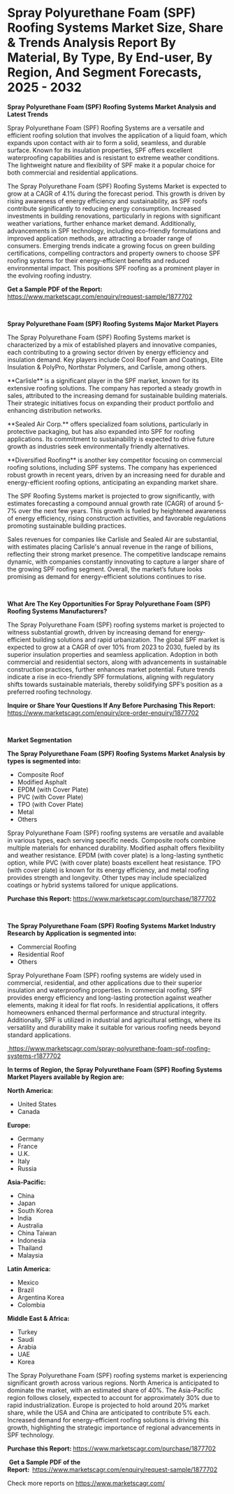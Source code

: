 <p><h1>Spray Polyurethane Foam (SPF) Roofing Systems Market Size, Share & Trends Analysis Report By Material, By Type, By End-user, By Region, And Segment Forecasts, 2025 - 2032</h1></p><p><strong>Spray Polyurethane Foam (SPF) Roofing Systems Market Analysis and Latest Trends</strong></p>
<p><p>Spray Polyurethane Foam (SPF) Roofing Systems are a versatile and efficient roofing solution that involves the application of a liquid foam, which expands upon contact with air to form a solid, seamless, and durable surface. Known for its insulation properties, SPF offers excellent waterproofing capabilities and is resistant to extreme weather conditions. The lightweight nature and flexibility of SPF make it a popular choice for both commercial and residential applications.</p><p>The Spray Polyurethane Foam (SPF) Roofing Systems Market is expected to grow at a CAGR of 4.1% during the forecast period. This growth is driven by rising awareness of energy efficiency and sustainability, as SPF roofs contribute significantly to reducing energy consumption. Increased investments in building renovations, particularly in regions with significant weather variations, further enhance market demand. Additionally, advancements in SPF technology, including eco-friendly formulations and improved application methods, are attracting a broader range of consumers. Emerging trends indicate a growing focus on green building certifications, compelling contractors and property owners to choose SPF roofing systems for their energy-efficient benefits and reduced environmental impact. This positions SPF roofing as a prominent player in the evolving roofing industry.</p></p>
<p><strong>Get a Sample PDF of the Report:&nbsp;</strong> <a href="https://www.marketscagr.com/enquiry/request-sample/1877702?utm_campaign=3552&utm_medium=2&utm_source=Github&utm_content=ia&utm_term=03042025&utm_id=spray-polyurethane-foam-spf-roofing-systems">https://www.marketscagr.com/enquiry/request-sample/1877702</a></p>
<p>&nbsp;</p>
<p><strong>Spray Polyurethane Foam (SPF) Roofing Systems Major Market Players</strong></p>
<p><p>The Spray Polyurethane Foam (SPF) Roofing Systems market is characterized by a mix of established players and innovative companies, each contributing to a growing sector driven by energy efficiency and insulation demand. Key players include Cool Roof Foam and Coatings, Elite Insulation & PolyPro, Northstar Polymers, and Carlisle, among others.</p><p>**Carlisle** is a significant player in the SPF market, known for its extensive roofing solutions. The company has reported a steady growth in sales, attributed to the increasing demand for sustainable building materials. Their strategic initiatives focus on expanding their product portfolio and enhancing distribution networks.</p><p>**Sealed Air Corp.** offers specialized foam solutions, particularly in protective packaging, but has also expanded into SPF for roofing applications. Its commitment to sustainability is expected to drive future growth as industries seek environmentally friendly alternatives.</p><p>**Diversified Roofing** is another key competitor focusing on commercial roofing solutions, including SPF systems. The company has experienced robust growth in recent years, driven by an increasing need for durable and energy-efficient roofing options, anticipating an expanding market share.</p><p>The SPF Roofing Systems market is projected to grow significantly, with estimates forecasting a compound annual growth rate (CAGR) of around 5-7% over the next few years. This growth is fueled by heightened awareness of energy efficiency, rising construction activities, and favorable regulations promoting sustainable building practices. </p><p>Sales revenues for companies like Carlisle and Sealed Air are substantial, with estimates placing Carlisle's annual revenue in the range of billions, reflecting their strong market presence. The competitive landscape remains dynamic, with companies constantly innovating to capture a larger share of the growing SPF roofing segment. Overall, the market’s future looks promising as demand for energy-efficient solutions continues to rise.</p></p>
<p>&nbsp;</p>
<p><strong>What Are The Key Opportunities For Spray Polyurethane Foam (SPF) Roofing Systems Manufacturers?</strong></p>
<p><p>The Spray Polyurethane Foam (SPF) roofing systems market is projected to witness substantial growth, driven by increasing demand for energy-efficient building solutions and rapid urbanization. The global SPF market is expected to grow at a CAGR of over 10% from 2023 to 2030, fueled by its superior insulation properties and seamless application. Adoption in both commercial and residential sectors, along with advancements in sustainable construction practices, further enhances market potential. Future trends indicate a rise in eco-friendly SPF formulations, aligning with regulatory shifts towards sustainable materials, thereby solidifying SPF’s position as a preferred roofing technology.</p></p>
<p><strong>Inquire or Share Your Questions If Any Before Purchasing This Report:</strong> <a href="https://www.marketscagr.com/enquiry/pre-order-enquiry/1877702?utm_campaign=3552&utm_medium=2&utm_source=Github&utm_content=ia&utm_term=03042025&utm_id=spray-polyurethane-foam-spf-roofing-systems">https://www.marketscagr.com/enquiry/pre-order-enquiry/1877702</a></p>
<p>&nbsp;</p>
<p><strong>Market Segmentation</strong></p>
<p><strong>The Spray Polyurethane Foam (SPF) Roofing Systems Market Analysis by types is segmented into:</strong></p>
<p><ul><li>Composite Roof</li><li>Modified Asphalt</li><li>EPDM (with Cover Plate)</li><li>PVC (with Cover Plate)</li><li>TPO (with Cover Plate)</li><li>Metal</li><li>Others</li></ul></p>
<p><p>Spray Polyurethane Foam (SPF) roofing systems are versatile and available in various types, each serving specific needs. Composite roofs combine multiple materials for enhanced durability. Modified asphalt offers flexibility and weather resistance. EPDM (with cover plate) is a long-lasting synthetic option, while PVC (with cover plate) boasts excellent heat resistance. TPO (with cover plate) is known for its energy efficiency, and metal roofing provides strength and longevity. Other types may include specialized coatings or hybrid systems tailored for unique applications.</p></p>
<p><strong>Purchase this Report:&nbsp;</strong><a href="https://www.marketscagr.com/purchase/1877702?utm_campaign=3552&utm_medium=2&utm_source=Github&utm_content=ia&utm_term=03042025&utm_id=spray-polyurethane-foam-spf-roofing-systems">https://www.marketscagr.com/purchase/1877702</a></p>
<p>&nbsp;</p>
<p><strong>The Spray Polyurethane Foam (SPF) Roofing Systems Market Industry Research by Application is segmented into:</strong></p>
<p><ul><li>Commercial Roofing</li><li>Residential Roof</li><li>Others</li></ul></p>
<p><p>Spray Polyurethane Foam (SPF) roofing systems are widely used in commercial, residential, and other applications due to their superior insulation and waterproofing properties. In commercial roofing, SPF provides energy efficiency and long-lasting protection against weather elements, making it ideal for flat roofs. In residential applications, it offers homeowners enhanced thermal performance and structural integrity. Additionally, SPF is utilized in industrial and agricultural settings, where its versatility and durability make it suitable for various roofing needs beyond standard applications.</p></p>
<p><a href="https://www.marketscagr.com/spray-polyurethane-foam-spf-roofing-systems-r1877702?utm_campaign=3552&utm_medium=2&utm_source=Github&utm_content=ia&utm_term=03042025&utm_id=spray-polyurethane-foam-spf-roofing-systems">&nbsp;https://www.marketscagr.com/spray-polyurethane-foam-spf-roofing-systems-r1877702</a></p>
<p><strong>In terms of Region, the Spray Polyurethane Foam (SPF) Roofing Systems Market Players available by Region are:</strong></p>
<p>
    <p> <strong> North America: </strong>
        <ul>
            <li>United States</li>
            <li>Canada</li>
        </ul>
        </p> 
    <p> <strong> Europe: </strong>
        <ul>
            <li>Germany</li>
            <li>France</li>
            <li>U.K.</li>
            <li>Italy</li>
            <li>Russia</li>
        </ul>
        </p> 
    <p> <strong> Asia-Pacific: </strong>
        <ul>
            <li>China</li>
            <li>Japan</li>
            <li>South Korea</li>
            <li>India</li>
            <li>Australia</li>
            <li>China Taiwan</li>
            <li>Indonesia</li>
            <li>Thailand</li>
            <li>Malaysia</li>
        </ul>
        </p> 
    <p> <strong> Latin America: </strong>
        <ul>
            <li>Mexico</li>
            <li>Brazil</li>
            <li>Argentina Korea</li>
            <li>Colombia</li>
        </ul>
        </p> 
    <p> <strong> Middle East & Africa: </strong>
        <ul>
            <li>Turkey</li>
            <li>Saudi</li>
            <li>Arabia</li>
            <li>UAE</li>
            <li>Korea</li>
        </ul>
    </p>
    </p>
<p><p>The Spray Polyurethane Foam (SPF) roofing systems market is experiencing significant growth across various regions. North America is anticipated to dominate the market, with an estimated share of 40%. The Asia-Pacific region follows closely, expected to account for approximately 30% due to rapid industrialization. Europe is projected to hold around 20% market share, while the USA and China are anticipated to contribute 5% each. Increased demand for energy-efficient roofing solutions is driving this growth, highlighting the strategic importance of regional advancements in SPF technology.</p></p>
<p><strong>Purchase this Report: </strong><a href="https://www.marketscagr.com/purchase/1877702?utm_campaign=3552&utm_medium=2&utm_source=Github&utm_content=ia&utm_term=03042025&utm_id=spray-polyurethane-foam-spf-roofing-systems">https://www.marketscagr.com/purchase/1877702</a></p>
<p>&nbsp;<strong>Get a Sample PDF of the Report:&nbsp;&nbsp;</strong><a href="https://www.marketscagr.com/enquiry/request-sample/1877702?utm_campaign=3552&utm_medium=2&utm_source=Github&utm_content=ia&utm_term=03042025&utm_id=spray-polyurethane-foam-spf-roofing-systems">https://www.marketscagr.com/enquiry/request-sample/1877702</a></p>
<p><strong></strong></p>
<p>Check more reports on <a href="https://www.marketscagr.com/?utm_campaign=3552&utm_medium=2&utm_source=Github&utm_content=ia&utm_term=03042025&utm_id=spray-polyurethane-foam-spf-roofing-systems">https://www.marketscagr.com/</a></p>